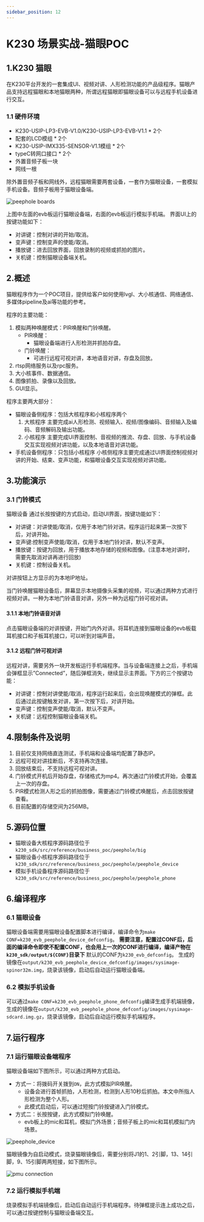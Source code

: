 ```yaml
---
sidebar_position: 12
---
```


# K230 场景实战-猫眼POC

## 1.K230 猫眼

在K230平台开发的一套集成UI、视频对讲、人形检测功能的产品级程序。猫眼产品支持远程猫眼和本地猫眼两种，所谓远程猫眼即猫眼设备可以与远程手机设备进行交互。

### 1.1 硬件环境

- K230-USIP-LP3-EVB-V1.0/K230-USIP-LP3-EVB-V1.1 * 2个
- 配套的LCD模组 * 2个
- K230-USIP-IMX335-SENSOR-V1.1模组 * 2个
- typeC转网口接口 * 2个
- 外置音频子板一块
- 网线一根

除外置音频子板和网线外，远程猫眼需要两套设备，一套作为猫眼设备，一套模拟手机设备。音频子板用于猫眼设备端。

![peephole boards](${images}/peephole_boards.jpg)

上图中左面的evb板运行猫眼设备端，右面的evb板运行模拟手机端。 界面UI上的按键功能如下：

- 对讲键：控制对讲的开始/取消。
- 变声键：控制变声的使能/取消。
- 播放键：进去回放界面，回放录制的视频或抓拍的图片。
- 关机键：控制猫眼设备端关机。

## 2.概述

猫眼程序作为一个POC项目，提供给客户如何使用lvgl、大小核通信、网络通信、多媒体pipeline及ai等功能的参考。

程序的主要功能：

1. 模拟两种唤醒模式：PIR唤醒和门铃唤醒。
   - PIR唤醒：
     - 猫眼设备端进行人形检测并抓拍存盘。
   - 门铃唤醒：
     - 可进行远程可视对讲，本地语音对讲，存盘及回放。
2. rtsp网络服务以及rpc服务。
3. 大小核事件、数据通信。
4. 图像抓拍、录像以及回放。
5. GUI显示。

程序主要两大部分：

- 猫眼设备侧程序：包括大核程序和小核程序两个
  1. 大核程序 主要完成ai人形检测、视频输入、视频/图像编码、音频输入及编码、音频解码及输出功能。
  2. 小核程序 主要完成UI界面控制、音视频的推流、存盘、回放、与手机设备交互实现视频对讲功能，以及本地语音对讲功能。
- 手机设备侧程序：只包括小核程序 小核侧程序主要完成通过UI界面控制视频对讲的开始、结束、变声功能，和猫眼设备交互实现视频对讲功能。

## 3.功能演示

### 3.1 门铃模式

猫眼设备 通过长按按键的方式启动，启动UI界面，按键功能如下：

- 对讲键：对讲使能/取消，仅用于本地门铃对讲。程序运行起来第一次按下后，对讲开始。
- 变声键:控制变声使能/取消，仅用于本地门铃对讲，默认不变声。
- 播放键：按键为回放，用于播放本地存储的视频和图像。(注意本地对讲时，需要先取消对讲再进行回放)
- 关机键：控制设备关机。

对讲按钮上方显示的为本地IP地址。

当门铃唤醒猫眼设备后，屏幕显示本地摄像头采集的视频，可以通过两种方式进行视频对讲。一种为本地门铃语音对讲，另外一种为远程门铃可视对讲。

#### 3.1.1 本地门铃语音对讲

点击猫眼设备端的对讲按键，开始门内外对讲。将耳机连接到猫眼设备的evb板载耳机接口和子板耳机接口，可以听到对端声音。

#### 3.1.2 远程门铃可视对讲

远程对讲，需要另外一块开发板运行手机端程序。当与设备端连接上之后，手机端会弹框显示”Connected”，随后弹框消失，继续显示主界面。下方的三个按键功能：

- 对讲键：控制对讲使能/取消，程序运行起来后，会出现唤醒模式的弹框。此后通过此按键触发对讲，第一次按下后，对讲开始。
- 变声键：控制变声使能/取消，默认不变声。
- 关机键：远程控制猫眼设备端关机。

## 4.限制条件及说明

1. 目前仅支持网络直连测试，手机端和设备端均配置了静态IP。
2. 远程可视对讲挂断后，不支持再次连接。
3. 回放结束后，不支持远程可视对讲。
4. 门铃模式开机后开始存盘，存储格式为mp4。再次通过门铃模式开始，会覆盖上一次的存盘。
5. PIR模式检测人形之后的抓拍图像，需要通过门铃模式唤醒后，点击回放按键查看。
6. 目前配置的存储空间为256MB。

## 5.源码位置

- 猫眼设备大核程序源码路径位于`k230_sdk/src/reference/business_poc/peephole/big`
- 猫眼设备小核程序源码路径位于 `k230_sdk/src/reference/business_poc/peephole/peephole_device`
- 模拟手机设备程序源码路径位于`k230_sdk/src/reference/business_poc/peephole/peephole_phone`

## 6.编译程序

### 6.1 猫眼设备

猫眼设备端需要用猫眼设备配置脚本进行编译，编译命令为`make CONF=k230_evb_peephole_device_defconfig`。 **需要注意，配置过CONF后，后面的编译命令即使不配置CONF，也会用上一次的CONF进行编译，编译产物在`k230_sdk/output/${CONF}`目录下** 默认的CONF为`k230_evb_defconfig`。 生成的镜像在`output/k230_evb_peephole_device_defconfig/images/sysimage-spinor32m.img`，烧录该镜像，启动后自动运行猫眼设备端。

### 6.2 模拟手机设备

可以通过`make CONF=k230_evb_peephole_phone_defconfig`编译生成手机端镜像，生成的镜像在`output/k230_evb_peephole_phone_defconfig/images/sysimage-sdcard.img.gz`，烧录该镜像，启动后自动运行模拟手机端程序。

## 7.运行程序

### 7.1 运行猫眼设备端程序

猫眼设备端如下图所示，可以通过两种方式启动。

- 方式一：将拨码开关拨到`ON`，此方式模拟PIR唤醒。
  - 设备会进行首帧抓拍，人形检测，检测到人形10秒后抓拍。本文中所指人形检测为整个人形。
  - 此模式启动后，可以通过短按门铃按键进入门铃模式。
- 方式二：长按按键，此方式模拟门铃唤醒。
  - evb板上的mic和耳机，模拟门外场景；音频子板上的mic和耳机模拟门内场景。

![peephole_device](${images}/peephole_device.png)

猫眼镜像为自启动模式，烧录猫眼镜像后，需要分别将J1的1、2引脚，13、14引脚，9、15引脚两两短接，如下图所示。

![pmu connection](${images}/pmu_connection.jpg)

### 7.2 运行模拟手机端

烧录模拟手机端镜像后，启动后自动运行手机端程序。待弹框提示连上成功之后，可以通过按键控制与猫眼设备端交互。

